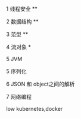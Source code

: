 1 线程安全   **

2 数据结构  **

3 范型  **

4 流对象 *

5 JVM

5 序列化

6 JSON 和 object之间的解析

7 网络编程


 
low kubernetes,docker
